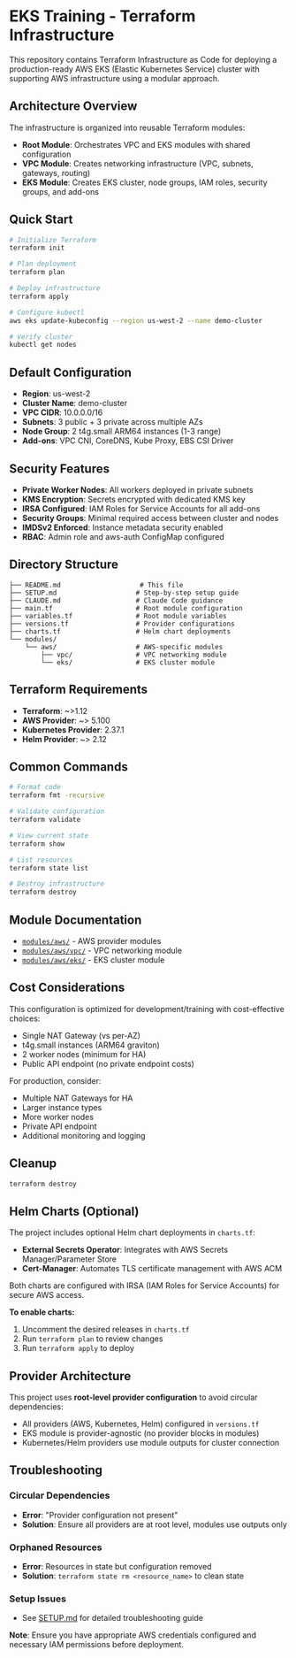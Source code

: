 # EKS Training - Terraform Infrastructure

This repository contains Terraform Infrastructure as Code for deploying a production-ready AWS EKS (Elastic Kubernetes Service) cluster with supporting AWS infrastructure using a modular approach.

## Architecture Overview

The infrastructure is organized into reusable Terraform modules:

- **Root Module**: Orchestrates VPC and EKS modules with shared configuration
- **VPC Module**: Creates networking infrastructure (VPC, subnets, gateways, routing)
- **EKS Module**: Creates EKS cluster, node groups, IAM roles, security groups, and add-ons

## Quick Start

```bash
# Initialize Terraform
terraform init

# Plan deployment
terraform plan

# Deploy infrastructure
terraform apply

# Configure kubectl
aws eks update-kubeconfig --region us-west-2 --name demo-cluster

# Verify cluster
kubectl get nodes
```

## Default Configuration

- **Region**: us-west-2
- **Cluster Name**: demo-cluster
- **VPC CIDR**: 10.0.0.0/16
- **Subnets**: 3 public + 3 private across multiple AZs
- **Node Group**: 2 t4g.small ARM64 instances (1-3 range)
- **Add-ons**: VPC CNI, CoreDNS, Kube Proxy, EBS CSI Driver

## Security Features

- **Private Worker Nodes**: All workers deployed in private subnets
- **KMS Encryption**: Secrets encrypted with dedicated KMS key
- **IRSA Configured**: IAM Roles for Service Accounts for all add-ons
- **Security Groups**: Minimal required access between cluster and nodes
- **IMDSv2 Enforced**: Instance metadata security enabled
- **RBAC**: Admin role and aws-auth ConfigMap configured

## Directory Structure

```
├── README.md                    # This file
├── SETUP.md                    # Step-by-step setup guide
├── CLAUDE.md                   # Claude Code guidance
├── main.tf                     # Root module configuration
├── variables.tf                # Root module variables
├── versions.tf                 # Provider configurations
├── charts.tf                   # Helm chart deployments
└── modules/
    └── aws/                    # AWS-specific modules
        ├── vpc/                # VPC networking module
        └── eks/                # EKS cluster module
```

## Terraform Requirements

- **Terraform**: ~>1.12
- **AWS Provider**: ~> 5.100
- **Kubernetes Provider**: 2.37.1
- **Helm Provider**: ~> 2.12

## Common Commands

```bash
# Format code
terraform fmt -recursive

# Validate configuration
terraform validate

# View current state
terraform show

# List resources
terraform state list

# Destroy infrastructure
terraform destroy
```

## Module Documentation

- [`modules/aws/`](modules/aws/README.md) - AWS provider modules
- [`modules/aws/vpc/`](modules/aws/vpc/README.md) - VPC networking module
- [`modules/aws/eks/`](modules/aws/eks/README.md) - EKS cluster module

## Cost Considerations

This configuration is optimized for development/training with cost-effective choices:
- Single NAT Gateway (vs per-AZ)
- t4g.small instances (ARM64 graviton)
- 2 worker nodes (minimum for HA)
- Public API endpoint (no private endpoint costs)

For production, consider:
- Multiple NAT Gateways for HA
- Larger instance types
- More worker nodes
- Private API endpoint
- Additional monitoring and logging

## Cleanup

```bash
terraform destroy
```

## Helm Charts (Optional)

The project includes optional Helm chart deployments in `charts.tf`:
- **External Secrets Operator**: Integrates with AWS Secrets Manager/Parameter Store
- **Cert-Manager**: Automates TLS certificate management with AWS ACM

Both charts are configured with IRSA (IAM Roles for Service Accounts) for secure AWS access.

**To enable charts:**
1. Uncomment the desired releases in `charts.tf`
2. Run `terraform plan` to review changes
3. Run `terraform apply` to deploy

## Provider Architecture

This project uses **root-level provider configuration** to avoid circular dependencies:
- All providers (AWS, Kubernetes, Helm) configured in `versions.tf`
- EKS module is provider-agnostic (no provider blocks in modules)
- Kubernetes/Helm providers use module outputs for cluster connection

## Troubleshooting

### Circular Dependencies
- **Error**: "Provider configuration not present"
- **Solution**: Ensure all providers are at root level, modules use outputs only

### Orphaned Resources
- **Error**: Resources in state but configuration removed
- **Solution**: `terraform state rm <resource_name>` to clean state

### Setup Issues
- See [SETUP.md](SETUP.md) for detailed troubleshooting guide

**Note**: Ensure you have appropriate AWS credentials configured and necessary IAM permissions before deployment.